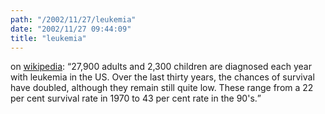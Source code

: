```yaml
---
path: "/2002/11/27/leukemia" 
date: "2002/11/27 09:44:09" 
title: "leukemia" 
---
```

<p>on <a href="http://www.wikipedia.org/wiki/Leukemia">wikipedia</a>: <q>27,900 adults and 2,300 children are diagnosed each year with leukemia in the US. Over the last thirty years, the chances of survival have doubled, although they remain still quite low. These range from a 22 per cent survival rate in 1970 to 43 per cent rate in the 90's.</q></p>